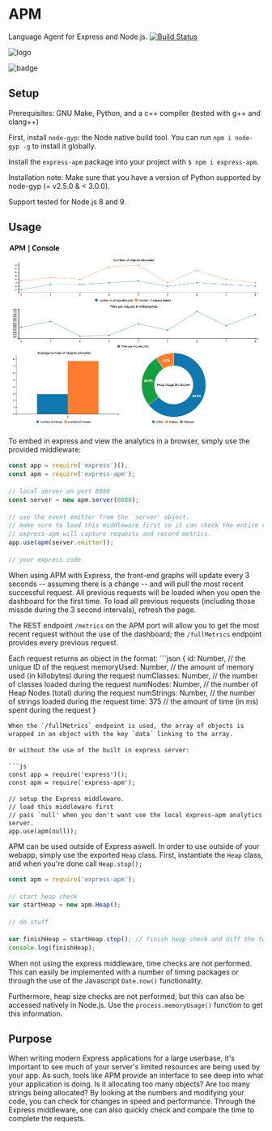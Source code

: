 # APM

Language Agent for Express and Node.js.
[![Build Status](https://travis-ci.com/Avuxo/APM.svg?branch=master)](https://travis-ci.com/Avuxo/APM)

![logo](https://i.imgur.com/EDZ0bTE.png)

![badge](https://nodei.co/npm/express-apm.png)

## Setup

Prerequisites: GNU Make, Python, and a c++ compiler (tested with g++ and clang++)

First, install `node-gyp`: the Node native build tool. You can run `npm i node-gyp -g` to install it globally.

Install the `express-apm` package into your project with `$ npm i express-apm`.

Installation note: Make sure that you have a version of Python supported by node-gyp (= v2.5.0 & < 3.0.0).

Support tested for Node.js 8 and 9.

## Usage

![example](graph-screenshot.png)

To embed in express and view the analytics in a browser, simply use the provided middleware:

```js
const app = require('express')();
const apm = require('express-apm');

// local server on port 8080
const server = new apm.server(8080);

// use the event emitter from the `server' object.
// make sure to load this middleware first so it can check the entire request.
// express-apm will capture requests and record metrics.
app.use(apm(server.emitter));

// your express code
```
When using APM with Express, the front-end graphs will update every 3 seconds -- assuming there is a change -- and will pull the most recent successful request. All previous requests will be loaded when you open the dashboard for the first time. To load all previous requests (including those missde during the 3 second intervals), refresh the page.

The REST endpoint `/metrics` on the APM port will allow you to get the most recent request without the use of the dashboard; the `/fullMetrics` endpoint provides every previous request.

Each request returns an object in the format: ```json
{
        id: Number, // the unique ID of the request
        memoryUsed: Number, // the amount of memory used (in killobytes) during the request
        numClasses: Number, // the number of classes loaded during the request
        numNodes: Number, // the number of Heap Nodes (total) during the request
        numStrings: Number, // the number of strings loaded during the request
        time: 375 // the amount of time (in ms) spent during the request
}
```
When the `/fullMetrics` endpoint is used, the array of objects is wrapped in an object with the key `data` linking to the array.

Or without the use of the built in express server:

```js
const app = require('express')();
const apm = require('express-apm');

// setup the Express middleware.
// load this middleware first
// pass `null' when you don't want use the local express-apm analytics server.
app.use(apm(null));
```

APM can be used outside of Express aswell. In order to use outside of your webapp, simply use the exported `Heap` class. First, instantiate the `Heap` class, and when you're done call `Heap.stop();`

```js
const apm = require('express-apm');

// start heap check
var startHeap = new apm.Heap();

// do stuff

var finishHeap = startHeap.stop(); // finish heap check and diff the two
console.log(finishHeap);
```

When not using the express middleware, time checks are not performed. This can easily be implemented with a number of timing packages or through the use of the Javascript `Date.now()` functionality.

Furthermore, heap size checks are not performed, but this can also be accessed natively in Node.js. Use the `process.memoryUsage()` function to get this information.

## Purpose

When writing modern Express applications for a large userbase, it's important to see much of your server's limited resources are being used by your app. As such, tools like APM provide an interface to see deep into what your application is doing. Is it allocating too many objects? Are too many strings being allocated? By looking at the numbers and modifying your code, you can check for changes in speed and performance. Through the Express middleware, one can also quickly check and compare the time to complete the requests.